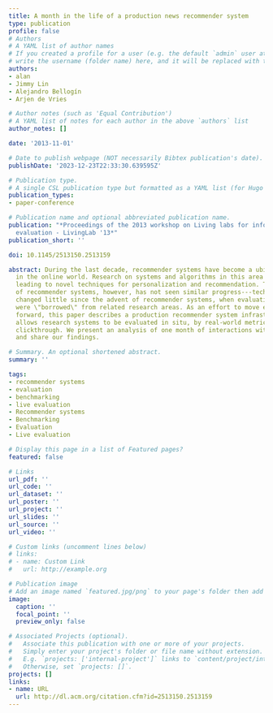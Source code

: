 ```yaml
---
title: A month in the life of a production news recommender system
type: publication 
profile: false
# Authors
# A YAML list of author names
# If you created a profile for a user (e.g. the default `admin` user at `content/authors/admin/`), 
# write the username (folder name) here, and it will be replaced with their full name and linked to their profile.
authors:
- alan
- Jimmy Lin
- Alejandro Bellogín
- Arjen de Vries

# Author notes (such as 'Equal Contribution')
# A YAML list of notes for each author in the above `authors` list
author_notes: []

date: '2013-11-01'

# Date to publish webpage (NOT necessarily Bibtex publication's date).
publishDate: '2023-12-23T22:33:30.639595Z'

# Publication type.
# A single CSL publication type but formatted as a YAML list (for Hugo requirements).
publication_types:
- paper-conference

# Publication name and optional abbreviated publication name.
publication: "*Proceedings of the 2013 workshop on Living labs for information retrieval
  evaluation - LivingLab '13*"
publication_short: ''

doi: 10.1145/2513150.2513159

abstract: During the last decade, recommender systems have become a ubiquitous feature
  in the online world. Research on systems and algorithms in this area has flourished,
  leading to novel techniques for personalization and recommendation. The evaluation
  of recommender systems, however, has not seen similar progress---techniques have
  changed little since the advent of recommender systems, when evaluation methodologies
  were \"borrowed\" from related research areas. As an effort to move evaluation methodology
  forward, this paper describes a production recommender system infrastructure that
  allows research systems to be evaluated in situ, by real-world metrics such as user
  clickthrough. We present an analysis of one month of interactions with this infrastructure
  and share our findings.

# Summary. An optional shortened abstract.
summary: ''

tags:
- recommender systems
- evaluation
- benchmarking
- live evaluation
- Recommender systems
- Benchmarking
- Evaluation
- Live evaluation

# Display this page in a list of Featured pages?
featured: false

# Links
url_pdf: ''
url_code: ''
url_dataset: ''
url_poster: ''
url_project: ''
url_slides: ''
url_source: ''
url_video: ''

# Custom links (uncomment lines below)
# links:
# - name: Custom Link
#   url: http://example.org

# Publication image
# Add an image named `featured.jpg/png` to your page's folder then add a caption below.
image:
  caption: ''
  focal_point: ''
  preview_only: false

# Associated Projects (optional).
#   Associate this publication with one or more of your projects.
#   Simply enter your project's folder or file name without extension.
#   E.g. `projects: ['internal-project']` links to `content/project/internal-project/index.md`.
#   Otherwise, set `projects: []`.
projects: []
links:
- name: URL
  url: http://dl.acm.org/citation.cfm?id=2513150.2513159
---
```



